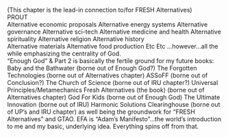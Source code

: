 (This chapter is the lead-in connection to/for FRESH Alternatives)  
PROUT  
Alternative economic proposals 
Alternative energy systems 
Alternative governance 
Alternative sci-tech 
Alternative medicine and health 
Alternative spirituality 
Alternative religion 
Alternative history  
Alternative materials 
Alternative food production Etc Etc  ...however...all the while emphasizing the centrality of God.   
“Enough God” & Part 2 is basically the fertile ground for my future books: Baby and the Bathwater (borne out of Enough God?) The Forgotten Technologies (borne out of Alternatives chapter) 
ASSoFF (borne out of Conclusion?) 
The Church of Science (borne out of IRU chapter?) 
Universal Principles/Metamechanics 
Fresh Alternatives (the book) (borne out of Alternatives chapter) 
God For Kids (borne out of Enough God) 
The Ultimate Innovation (borne out of IRU) 
Harmonic Solutions Clearinghouse (borne out of UP’s and IRU chapter)  as well being the groundwork for “FRESH Alternatives” and GTAO.  EFA is “Adam’s Manifesto”...the world’s introduction to me and my basic, underlying idea. Everything spins off from that.  